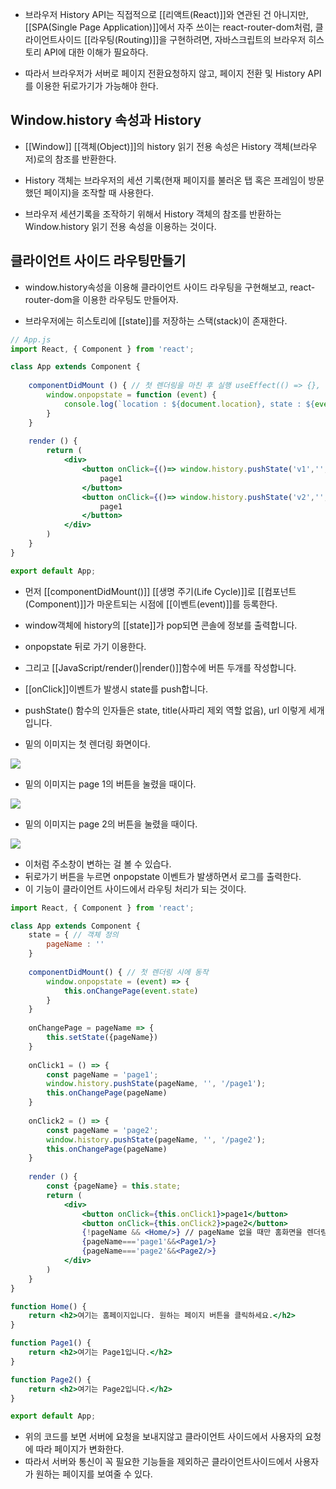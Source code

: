 - 브라우저 History API는 직접적으로 [[리액트(React)]]와 연관된 건 아니지만, [[SPA(Single Page Application)]]에서 자주 쓰이는 react-router-dom처럼, 클라이언트사이드 [[라우팅(Routing)]]을 구현하려면, 자바스크립트의 브라우저 히스토리 API에 대한 이해가 필요하다.

- 따라서 브라우저가 서버로 페이지 전환요청하지 않고, 페이지 전환 및 History API를 이용한 뒤로가기가 가능해야 한다.

## Window.history 속성과 History

- [[Window]] [[객체(Object)]]의 history 읽기 전용 속성은 History 객체(브라우저)로의 참조를 반환한다. 

- History 객체는 브라우저의 세션 기록(현재 페이지를 불러온 탭 혹은 프레임이 방문했던 페이지)을 조작할 때 사용한다.
- 브라우저 세션기록을 조작하기 위해서 History 객체의 참조를 반환하는 Window.history 읽기 전용 속성을 이용하는 것이다.

## 클라이언트 사이드 라우팅만들기

- window.history속성을 이용해 클라이언트 사이드 라우팅을 구현해보고, react-router-dom을 이용한 라우팅도 만들어자.

- 브라우저에는 히스토리에 [[state]]를 저장하는 스택(stack)이 존재한다.

```jsx
// App.js
import React, { Component } from 'react';

class App extends Component {
	
	componentDidMount () { // 첫 렌더링을 마친 후 실행 useEffect(() => {}, [])
		window.onpopstate = function (event) {
		    console.log(`location : ${document.location}, state : ${event.state}`)
		}
	} 
	
	render () {
		return (
			<div>
				<button onClick={()=> window.history.pushState('v1','','/page1')}>
					page1
		        </button>
		        <button onClick={()=> window.history.pushState('v2','','/page2')}>
			        page1
		        </button>
		    </div>
		)
	}
}

export default App;
```

- 먼저 [[componentDidMount()]] [[생명 주기(Life Cycle)]]로 [[컴포넌트(Component)]]가 마운트되는 시점에 [[이벤트(event)]]를 등록한다.

- window객체에 history의 [[state]]가 pop되면 콘솔에 정보를 출력합니다. 
- onpopstate 뒤로 가기 이용한다.

- 그리고 [[JavaScript/render()|render()]]함수에 버튼 두개를 작성합니다.

- [[onClick]]이벤트가 발생시 state를 push합니다.  
- pushState() 함수의 인자들은 state, title(사파리 제외 역할 없음), url 이렇게 세개입니다.

- 밑의 이미지는 첫 렌더링 화면이다.

![](https://velog.velcdn.com/images%2Fkwonh%2Fpost%2Ff5fec5f0-159c-41a3-9ba3-a6b9a9bdf832%2Fhistory1.png)

- 밑의 이미지는 page 1의 버튼을 눌렸을 때이다.

![](https://velog.velcdn.com/images%2Fkwonh%2Fpost%2Ff99a8246-9387-4c14-b154-04573a3c6b42%2Fhistory2.png)

- 밑의 이미지는 page 2의 버튼을 눌렸을 때이다.

![](https://velog.velcdn.com/images%2Fkwonh%2Fpost%2F16a9bbe9-a7ad-472c-af32-3bf3eae8011f%2Fhistory3.png)

- 이처럼 주소창이 변하는 걸 볼 수 있습다.
- 뒤로가기 버튼을 누르면 onpopstate 이벤트가 발생하면서 로그를 출력한다.
- 이 기능이 클라이언트 사이드에서 라우팅 처리가 되는 것이다.

```jsx
import React, { Component } from 'react';

class App extends Component {
	state = { // 객체 정의
	    pageName : ''
	}
	
	componentDidMount() { // 첫 렌더링 시에 동작
		window.onpopstate = (event) => {
			this.onChangePage(event.state)
		}
	}
	  
	onChangePage = pageName => {
		this.setState({pageName})
	}
	  
	onClick1 = () => {
	    const pageName = 'page1';
	    window.history.pushState(pageName, '', '/page1');
	    this.onChangePage(pageName)  
	}
	
	onClick2 = () => {
	    const pageName = 'page2';
	    window.history.pushState(pageName, '', '/page2');
	    this.onChangePage(pageName)  
	}
	
	render () {
		const {pageName} = this.state;
	    return (
		    <div>
				<button onClick={this.onClick1}>page1</button>
			    <button onClick={this.onClick2}>page2</button>
			    {!pageName && <Home/>} // pageName 없을 때만 홈화면을 렌더링
			    {pageName==='page1'&&<Page1/>}
			    {pageName==='page2'&&<Page2/>}
		    </div>
		)
	}
}

function Home() {            
	return <h2>여기는 홈페이지입니다. 원하는 페이지 버튼을 클릭하세요.</h2>
}

function Page1() {
	return <h2>여기는 Page1입니다.</h2>
}

function Page2() {
	return <h2>여기는 Page2입니다.</h2>
}

export default App;
```

- 위의 코드를 보면 서버에 요청을 보내지않고 클라이언트 사이드에서 사용자의 요청에 따라 페이지가 변화한다.
- 따라서 서버와 통신이 꼭 필요한 기능들을 제외하곤 클라이언트사이드에서 사용자가 원하는 페이지를 보여줄 수 있다.